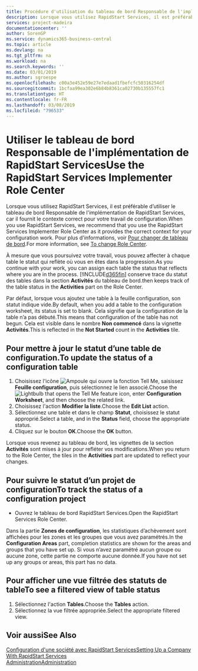 ```yaml
---
title: Procédure d'utilisation du tableau de bord Responsable de l'implémentation de RapidStart Services | Microsoft Docs
description: Lorsque vous utilisez RapidStart Services, il est préférable de faire un suivi de votre travail et d’utiliser le tableau de bord Responsable de l'implémentation de RapidStart Services, car il fournit le contexte correct pour votre travail de configuration.
services: project-madeira
documentationcenter: ''
author: SorenGP
ms.service: dynamics365-business-central
ms.topic: article
ms.devlang: na
ms.tgt_pltfrm: na
ms.workload: na
ms.search.keywords: ''
ms.date: 03/01/2019
ms.author: sgroespe
ms.openlocfilehash: c00a3e452e59e27e7edaad1fbefcfc50316254df
ms.sourcegitcommit: 1bcfaa99ea302e6b84b8361ca02730b135557fc1
ms.translationtype: HT
ms.contentlocale: fr-FR
ms.lasthandoff: 03/08/2019
ms.locfileid: "796533"
---
```

# <a name="use-the-rapidstart-services-implementer-role-center"></a><span data-ttu-id="aca77-103">Utiliser le tableau de bord Responsable de l'implémentation de RapidStart Services</span><span class="sxs-lookup"><span data-stu-id="aca77-103">Use the RapidStart Services Implementer Role Center</span></span>
<span data-ttu-id="aca77-104">Lorsque vous utilisez RapidStart Services, il est préférable d’utiliser le tableau de bord Responsable de l'implémentation de RapidStart Services, car il fournit le contexte correct pour votre travail de configuration.</span><span class="sxs-lookup"><span data-stu-id="aca77-104">When you use RapidStart Services, we recommend that you use the RapidStart Services Implementer Role Center as it provides the correct context for your configuration work.</span></span> <span data-ttu-id="aca77-105">Pour plus d'informations, voir [Pour changer de tableau de bord](ui-change-basic-settings.md#to-change-role-center).</span><span class="sxs-lookup"><span data-stu-id="aca77-105">For more information, see [To change Role Center](ui-change-basic-settings.md#to-change-role-center).</span></span>

<span data-ttu-id="aca77-106">À mesure que vous poursuivez votre travail, vous pouvez affecter à chaque table le statut qui reflète où vous en êtes dans la progression.</span><span class="sxs-lookup"><span data-stu-id="aca77-106">As you continue with your work, you can assign each table the status that reflects where you are in the process.</span></span> [!INCLUDE[d365fin](includes/d365fin_md.md)] <span data-ttu-id="aca77-107">conserve trace du statut des tables dans la section **Activités** du tableau de bord.</span><span class="sxs-lookup"><span data-stu-id="aca77-107">then keeps track of the table status in the **Activities** part on the Role Center.</span></span>  

<span data-ttu-id="aca77-108">Par défaut, lorsque vous ajoutez une table à la feuille configuration, son statut indique vide.</span><span class="sxs-lookup"><span data-stu-id="aca77-108">By default, when you add a table to the configuration worksheet, its status is set to blank.</span></span> <span data-ttu-id="aca77-109">Cela signifie que la configuration de la table n’a pas débuté.</span><span class="sxs-lookup"><span data-stu-id="aca77-109">This means that configuration of the table has not begun.</span></span> <span data-ttu-id="aca77-110">Cela est visible dans le nombre **Non commencé** dans la vignette **Activités**.</span><span class="sxs-lookup"><span data-stu-id="aca77-110">This is reflected in the **Not Started** count in the **Activities** tile.</span></span>  

## <a name="to-update-the-status-of-a-configuration-table"></a><span data-ttu-id="aca77-111">Pour mettre à jour le statut d’une table de configuration.</span><span class="sxs-lookup"><span data-stu-id="aca77-111">To update the status of a configuration table</span></span>  
1.  <span data-ttu-id="aca77-112">Choisissez l'icône ![Ampoule qui ouvre la fonction Tell Me](media/ui-search/search_small.png "Dites-moi ce que vous voulez faire"), saisissez **Feuille configuration**, puis sélectionnez le lien associé.</span><span class="sxs-lookup"><span data-stu-id="aca77-112">Choose the ![Lightbulb that opens the Tell Me feature](media/ui-search/search_small.png "Tell me what you want to do") icon, enter **Configuration Worksheet**, and then choose the related link.</span></span>  
2.  <span data-ttu-id="aca77-113">Choisissez l'action **Modifier la liste**.</span><span class="sxs-lookup"><span data-stu-id="aca77-113">Choose the **Edit List** action.</span></span>  
3.  <span data-ttu-id="aca77-114">Sélectionnez une table et dans le champ **Statut**, choisissez le statut approprié.</span><span class="sxs-lookup"><span data-stu-id="aca77-114">Select a table, and in the **Status** field, choose the appropriate status.</span></span>  
4.  <span data-ttu-id="aca77-115">Cliquez sur le bouton **OK**.</span><span class="sxs-lookup"><span data-stu-id="aca77-115">Choose the **OK** button.</span></span>  

<span data-ttu-id="aca77-116">Lorsque vous revenez au tableau de bord, les vignettes de la section **Activités** sont mises à jour pour refléter vos modifications.</span><span class="sxs-lookup"><span data-stu-id="aca77-116">When you return to the Role Center, the tiles in the **Activities** part are updated to reflect your changes.</span></span>  

## <a name="to-track-the-status-of-a-configuration-project"></a><span data-ttu-id="aca77-117">Pour suivre le statut d’un projet de configuration</span><span class="sxs-lookup"><span data-stu-id="aca77-117">To track the status of a configuration project</span></span>  
- <span data-ttu-id="aca77-118">Ouvrez le tableau de bord RapidStart Services.</span><span class="sxs-lookup"><span data-stu-id="aca77-118">Open the RapidStart Services Role Center.</span></span>  

<span data-ttu-id="aca77-119">Dans la partie **Zones de configuration**, les statistiques d’achèvement sont affichées pour les zones et les groupes que vous avez paramétrés.</span><span class="sxs-lookup"><span data-stu-id="aca77-119">In the **Configuration Areas** part, completion statistics are shown for the areas and groups that you have set up.</span></span> <span data-ttu-id="aca77-120">Si vous n’avez paramétré aucun groupe ou aucune zone, cette partie ne comporte aucune donnée.</span><span class="sxs-lookup"><span data-stu-id="aca77-120">If you have not set up any groups or areas, this part has no data.</span></span>  

## <a name="to-see-a-filtered-view-of-table-status"></a><span data-ttu-id="aca77-121">Pour afficher une vue filtrée des statuts de table</span><span class="sxs-lookup"><span data-stu-id="aca77-121">To see a filtered view of table status</span></span>  
1. <span data-ttu-id="aca77-122">Sélectionnez l'action **Tables**.</span><span class="sxs-lookup"><span data-stu-id="aca77-122">Choose the **Tables** action.</span></span>  
2. <span data-ttu-id="aca77-123">Sélectionnez la vue filtrée appropriée.</span><span class="sxs-lookup"><span data-stu-id="aca77-123">Select the appropriate filtered view.</span></span>  

## <a name="see-also"></a><span data-ttu-id="aca77-124">Voir aussi</span><span class="sxs-lookup"><span data-stu-id="aca77-124">See Also</span></span>  
[<span data-ttu-id="aca77-125">Configuration d'une société avec RapidStart Services</span><span class="sxs-lookup"><span data-stu-id="aca77-125">Setting Up a Company With RapidStart Services</span></span>](admin-set-up-a-company-with-rapidstart.md)  
[<span data-ttu-id="aca77-126">Administration</span><span class="sxs-lookup"><span data-stu-id="aca77-126">Administration</span></span>](admin-setup-and-administration.md)
